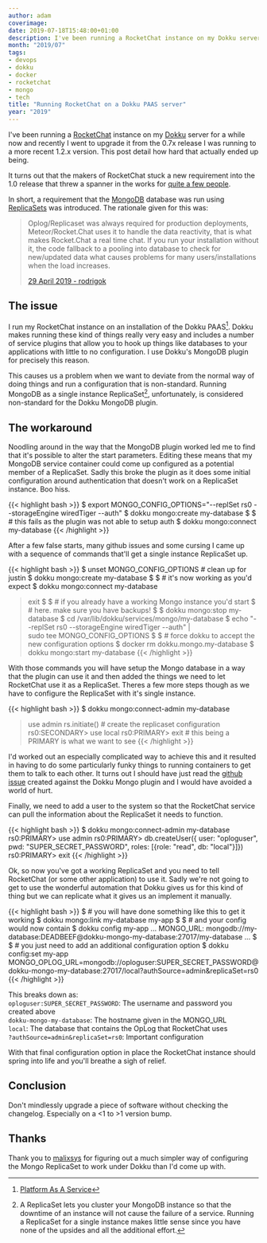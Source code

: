 ```yaml
---
author: adam
coverimage:
date: 2019-07-18T15:48:00+01:00
description: I've been running a RocketChat instance on my Dokku server for a while now and recently I went to upgrade it from the 0.7x release I was running to a more recent 1.2.x version. This post detail how hard that actually ended up being.
month: "2019/07"
tags: 
- devops
- dokku
- docker
- rocketchat
- mongo
- tech
title: "Running RocketChat on a Dokku PAAS server"
year: "2019"
---
```


I've been running a [RocketChat](https://rocket.chat) instance on my [Dokku](http://dokku.viewdocs.io/dokku/) server for a while now and recently I went to upgrade it from the 0.7x release I was running to a more recent 1.2.x version. This post detail how hard that actually ended up being.

<!--more-->

It turns out that the makers of RocketChat stuck a new requirement into the 1.0 release that threw a spanner in the works for [quite a few people](https://github.com/RocketChat/Rocket.Chat/pull/14227). 

In short, a requirement that the [MongoDB](https://mongodb.com) database was run using [ReplicaSets](https://docs.mongodb.com/manual/replication/) was introduced. The rationale given for this was:

  > Oplog/Replicaset was always required for production deployments, Meteor/Rocket.Chat uses it to handle the data reactivity, that is what makes Rocket.Chat a real time chat. If you run your installation without it, the code fallback to a pooling into database to check for new/updated data what causes problems for many users/installations when the load increases.
  >
  > [29 April 2019 - rodrigok](https://github.com/RocketChat/Rocket.Chat/pull/14227#issuecomment-487570280)

## The issue

I run my RocketChat instance on an installation of the Dokku PAAS[^1]. Dokku makes running these kind of things really very easy and includes a number of service plugins that allow you to hook up things like databases to your applications with little to no configuration. I use Dokku's MongoDB plugin for precisely this reason.

This causes us a problem when we want to deviate from the normal way of doing things and run a configuration that is non-standard. Running MongoDB as a single instance ReplicaSet[^2], unfortunately, is considered non-standard for the Dokku MongoDB plugin.

## The workaround

Noodling around in the way that the MongoDB plugin worked led me to find that it's possible to alter the start parameters. Editing these means that my MongoDB service container could come up configured as a potential member of a ReplicaSet. Sadly this broke the plugin as it does some initial configuration around authentication that doesn't work on a ReplicaSet instance. Boo hiss.

{{< highlight bash >}}
$ export MONGO_CONFIG_OPTIONS="--replSet rs0 --storageEngine wiredTiger --auth"
$ dokku mongo:create my-database
$
$ # this fails as the plugin was not able to setup auth
$ dokku mongo:connect my-database
{{< /highlight >}}

After a few false starts, many github issues and some cursing I came up with a sequence of commands that'll get a single instance ReplicaSet up.

{{< highlight bash >}}
$ unset MONGO_CONFIG_OPTIONS # clean up for justin
$ dokku mongo:create my-database
$
$ # it's now working as you'd expect
$ dokku mongo:connect my-database
> exit
$
$ # if you already have a working Mongo instance you'd start
$ # here. make sure you have backups!
$
$ dokku mongo:stop my-database
$ cd /var/lib/dokku/services/mongo/my-database
$ echo "--replSet rs0 --storageEngine wiredTiger --auth" | \
  sudo tee MONGO_CONFIG_OPTIONS
$
$ # force dokku to accept the new configuration options
$ docker rm dokku.mongo.my-database 
$ dokku mongo:start my-database
{{< /highlight >}}

With those commands you will have setup the Mongo database in a way that the plugin can use it and then added the things we need to let RocketChat use it as a ReplicaSet. Theres a few more steps though as we have to configure the ReplicaSet with it's single instance. 

{{< highlight bash >}}
$ dokku mongo:connect-admin my-database
> use admin
> rs.initiate() # create the replicaset configuration
rs0:SECONDARY> use local
rs0:PRIMARY> exit # this being a PRIMARY is what we want to see
{{< /highlight >}}

I'd worked out an especially complicated way to achieve this and it resulted in having to do some particularly funky things to running containers to get them to talk to each other. It turns out I should have just read the [github issue](https://github.com/dokku/dokku-mongo/issues/88) created against the Dokku Mongo plugin and I would have avoided a world of hurt.

Finally, we need to add a user to the system so that the RocketChat service can pull the information about the ReplicaSet it needs to function.

{{< highlight bash >}}
$ dokku mongo:connect-admin my-database
rs0:PRIMARY> use admin
rs0:PRIMARY> db.createUser({
  user: "oploguser", 
  pwd: "SUPER_SECRET_PASSWORD", 
  roles: [{role: "read", db: "local"}]})
rs0:PRIMARY> exit
{{< /highlight >}}

Ok, so now you've got a working ReplicaSet and you need to tell RocketChat (or some other application) to use it. Sadly we're not going to get to use the wonderful automation that Dokku gives us for this kind of thing but we can replicate what it gives us an implement it manually.

{{< highlight bash >}}
$ # you will have done something like this to get it working
$ dokku mongo:link my-database my-app
$
$ # and your config would now contain
$ dokku config my-app
...
MONGO_URL: mongodb://my-database:DEADBEEF@dokku-mongo-my-database:27017/my-database
...
$ 
$ # you just need to add an additional configuration option
$ dokku config:set my-app \
MONGO_OPLOG_URL=mongodb://oploguser:SUPER_SECRET_PASSWORD@dokku-mongo-my-database:27017/local?authSource=admin&replicaSet=rs0
{{< /highlight >}}

This breaks down as:  
  `oploguser:SUPER_SECRET_PASSWORD`: The username and password you created above  
  `dokku-mongo-my-database`: The hostname given in the MONGO_URL  
  `local`: The database that contains the OpLog that RocketChat uses  
  `?authSource=admin&replicaSet=rs0`: Important configuration

With that final configuration option in place the RocketChat instance should spring into life and you'll breathe a sigh of relief. 

## Conclusion

Don't mindlessly upgrade a piece of software without checking the changelog. Especially on a <1 to >1 version bump.

## Thanks

Thank you to [malixsys](https://github.com/malixsys) for figuring out a much simpler way of configuring the Mongo ReplicaSet to work under Dokku than I'd come up with.

[^1]: [Platform As A Service](https://en.wikipedia.org/wiki/Platform_as_a_service)
[^2]: A ReplicaSet lets you cluster your MongoDB instance so that the downtime of an instance will not cause the failure of a service. Running a ReplicaSet for a single instance makes little sense since you have none of the upsides and all the additional effort.